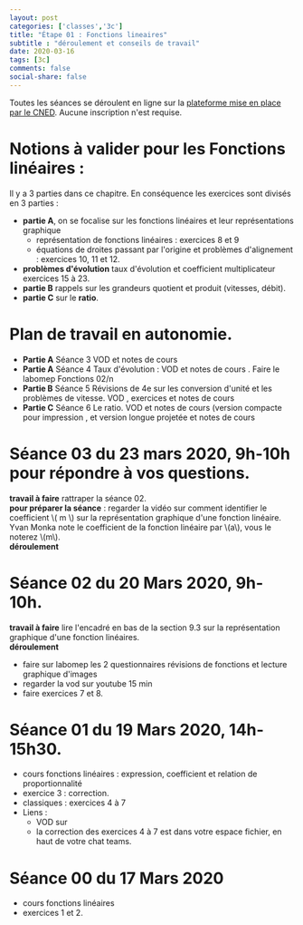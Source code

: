 ```yaml
---
layout: post 
categories: ['classes','3c']
title: "Étape 01 : Fonctions lineaires"
subtitle : "déroulement et conseils de travail"
date: 2020-03-16
tags: [3c]
comments: false
social-share: false
---
```

Toutes les séances se déroulent en ligne sur la [plateforme mise en place par le CNED](https://eu.bbcollab.com/guest/7ff0892b6f4f418cbdc29ce8a8ea46cb). Aucune inscription n'est requise.

# Notions à valider pour les Fonctions linéaires :
Il y a 3 parties dans ce chapitre. En conséquence les exercices sont divisés en 3 parties :  
- **partie A**, on se focalise sur les fonctions linéaires et leur représentations graphique
	- représentation de fonctions linéaires : exercices 8 et 9
	- équations de droites passant par l'origine et problèmes d'alignement : exercices 10, 11 et 12.
- **problèmes d'évolution** taux d'évolution et coefficient multiplicateur exercices 15 à 23. 
- **partie B** rappels sur les grandeurs quotient et produit (vitesses, débit).
- **partie C** sur le **ratio**. 

# Plan de travail en autonomie. 
- **Partie A** Séance 3 VOD [<i class="fab fa-youtube"></i>](https://youtu.be/ZETAmA_MxYI) et notes de cours [<i class="far fa-file-pdf"></i>](https://drive.google.com/file/d/1_ofmiu-MxzRqLCfIGcdcjC5zlg8UrkZb/view)
- **Partie A** Séance 4 Taux d'évolution : VOD  [<i class="fab fa-youtube"></i>](https://youtu.be/JQUgE2gmff0) et notes de cours  [<i class="far fa-file-pdf"></i>](https://drive.google.com/file/d/1I5qzUNGhV1tY9qUhAKNVbCKtEhSS8Sr4/view). 
	Faire le labomep Fonctions 02/n 
- **Partie B** Séance 5 Révisions de 4e sur les conversion d'unité et les problèmes de vitesse. VOD [<i class="fab fa-youtube"></i>](https://youtu.be/ptesx2hJjFw), exercices  [<i class="far fa-file-pdf"></i>](https://drive.google.com/file/d/1JkjaliLbjS6ytVTrgVGbUjzW6BK7HMF0/view) et notes de cours  [<i class="far fa-file-pdf"></i>](https://drive.google.com/file/d/1CoXL7nM-EQNvJoHOuhH4YpcBh2-NFbv9/view) 
- **Partie C** Séance 6 Le ratio. VOD [<i class="fab fa-youtube"></i>]( )  et notes de cours (version compacte pour impression [<i class="far fa-file-pdf"></i>](https://drive.google.com/file/d/1eucsAlrn-e873X-YL_tEdp1vV7LHx0-j/view), et version longue projetée[<i class="far fa-file-pdf"></i>](https://drive.google.com/file/d/1C2Z9cGzKt6fmEYGjEtd1rwVGIkOhByk2/view) et notes de cours [<i class="far fa-file-pdf"></i>](https://drive.google.com/file/d/1nk6NrWFjRiRCxCigNCUURO_CACT8NIM7/view)





# Séance 03 du 23 mars 2020, 9h-10h pour répondre à vos questions.   
**travail à faire** rattraper la séance 02.  
**pour préparer la séance** : regarder la vidéo [<i class="fab fa-youtube"></i>](https://youtu.be/bgySp9gT8kA) sur comment identifier le coefficient \\( m \\) sur la représentation graphique d'une fonction linéaire. Yvan Monka note le coefficient de la fonction linéaire par \\(a\\), vous le noterez \\(m\\).   
**déroulement**   

# Séance 02 du 20 Mars 2020, 9h-10h.
**travail à faire** lire l'encadré en bas de la section 9.3 sur la représentation graphique d'une fonction linéaires.  
**déroulement**
- faire sur labomep les 2 questionnaires révisions de fonctions et lecture graphique d'images
- regarder la vod sur youtube 15 min [<i class="fab fa-youtube"></i>](https://youtu.be/gt12o86Cd50)
- faire exercices 7 et 8.

# Séance 01 du 19 Mars 2020, 14h-15h30.
- cours fonctions linéaires : expression, coefficient et relation de proportionnalité
- exercice 3 : correction.
- classiques : exercices 4 à 7
- Liens :
	- VOD sur [<i class="fab fa-youtube"></i>](https://youtu.be/6PvnM90zwhw)
	- la correction des exercices 4 à 7 est dans votre espace fichier, en haut de votre chat teams.

# Séance 00 du 17 Mars 2020
- cours fonctions linéaires
- exercices 1 et 2.